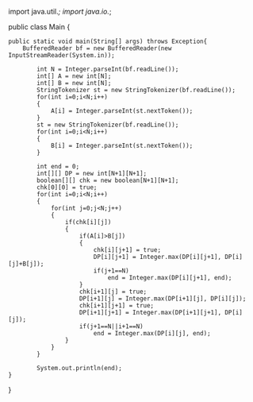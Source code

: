 import java.util.*;
import java.io.*;

public class Main {

	public static void main(String[] args) throws Exception{
		BufferedReader bf = new BufferedReader(new InputStreamReader(System.in));
		
			int N = Integer.parseInt(bf.readLine());
			int[] A = new int[N];
			int[] B = new int[N];
			StringTokenizer st = new StringTokenizer(bf.readLine());
			for(int i=0;i<N;i++)
			{
				A[i] = Integer.parseInt(st.nextToken());
			}
			st = new StringTokenizer(bf.readLine());
			for(int i=0;i<N;i++)
			{
				B[i] = Integer.parseInt(st.nextToken());
			}
			
			int end = 0;
			int[][] DP = new int[N+1][N+1];
			boolean[][] chk = new boolean[N+1][N+1];
			chk[0][0] = true;
			for(int i=0;i<N;i++)
			{
				for(int j=0;j<N;j++)
				{
					if(chk[i][j])
					{
						if(A[i]>B[j])
						{
							chk[i][j+1] = true;
							DP[i][j+1] = Integer.max(DP[i][j+1], DP[i][j]+B[j]);
							if(j+1==N)
								end = Integer.max(DP[i][j+1], end);
						}
						chk[i+1][j] = true;
						DP[i+1][j] = Integer.max(DP[i+1][j], DP[i][j]);
						chk[i+1][j+1] = true;
						DP[i+1][j+1] = Integer.max(DP[i+1][j+1], DP[i][j]);
						if(j+1==N||i+1==N)
							end = Integer.max(DP[i][j], end);
					}
				}
			}
				
			System.out.println(end);
	}

}
